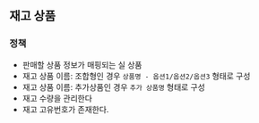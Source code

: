 ## 재고 상품
### 정책
- 판매할 상품 정보가 매핑되는 실 상품
- 재고 상품 이름: 조합형인 경우 `상품명 - 옵션1/옵션2/옵션3` 형태로 구성
- 재고 상품 이름: 추가상품인 경우 `추가 상품명` 형태로 구성
- 재고 수량을 관리한다
- 재고 고유번호가 존재한다.